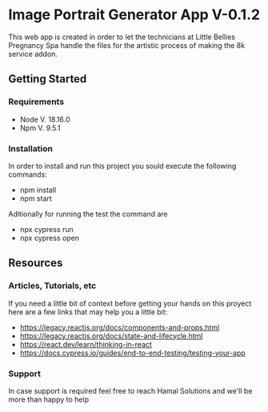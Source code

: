 # Image Portrait Generator App V-0.1.2

This web app is created in order to let the technicians at Little Bellies Pregnancy Spa handle the files for the artistic process of making the 8k service addon.

## Getting Started
### Requirements
* Node V. 18.16.0
* Npm V. 9.5.1
### Installation
In order to install and run this project you sould execute the following commands:

* npm install
* npm start

Aditionally for running the test the command are
* npx cypress run
* npx cypress open

## Resources
### Articles, Tutorials, etc
If you need a little bit of context before getting your hands on this proyect here are a few links that may help you a little bit:
* https://legacy.reactjs.org/docs/components-and-props.html
* https://legacy.reactjs.org/docs/state-and-lifecycle.html
* https://react.dev/learn/thinking-in-react
* https://docs.cypress.io/guides/end-to-end-testing/testing-your-app

### Support
In case support is required feel free to reach Hamal Solutions and we'll be more than happy to help

